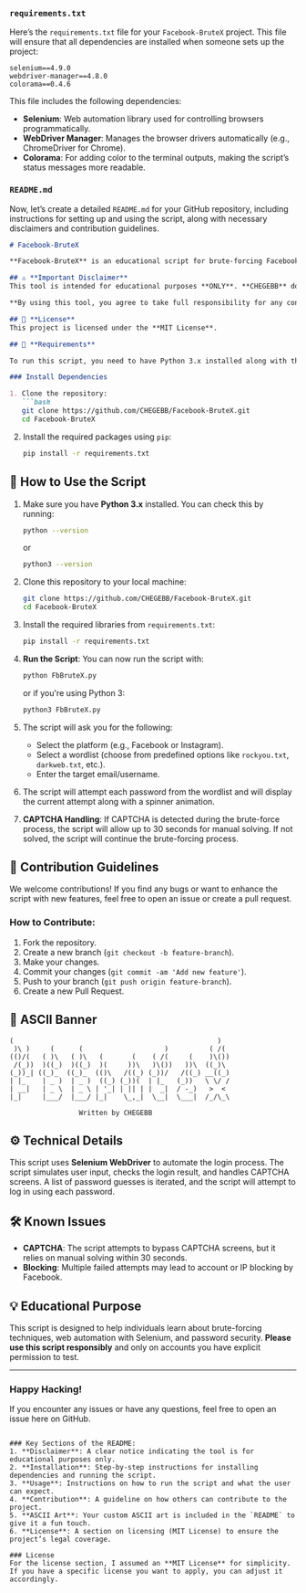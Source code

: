 ### `requirements.txt`

Here’s the `requirements.txt` file for your `Facebook-BruteX` project. This file will ensure that all dependencies are installed when someone sets up the project:

```
selenium==4.9.0
webdriver-manager==4.8.0
colorama==0.4.6
```

This file includes the following dependencies:
- **Selenium**: Web automation library used for controlling browsers programmatically.
- **WebDriver Manager**: Manages the browser drivers automatically (e.g., ChromeDriver for Chrome).
- **Colorama**: For adding color to the terminal outputs, making the script’s status messages more readable.

### `README.md`

Now, let’s create a detailed `README.md` for your GitHub repository, including instructions for setting up and using the script, along with necessary disclaimers and contribution guidelines.

```markdown
# Facebook-BruteX

**Facebook-BruteX** is an educational script for brute-forcing Facebook login using a wordlist of potential passwords. It uses Selenium to automate the login process, and it is designed to help users learn about password security, brute-forcing techniques, and web automation.

## ⚠️ **Important Disclaimer**
This tool is intended for educational purposes **ONLY**. **CHEGEBB** does not take responsibility for any malicious use or unlawful actions. This script should not be used to compromise or access accounts without proper authorization. **Always ensure you have explicit permission before attempting any form of penetration testing**.

**By using this tool, you agree to take full responsibility for any consequences that arise from its usage.**

## 📜 **License**
This project is licensed under the **MIT License**.

## 🔧 **Requirements**

To run this script, you need to have Python 3.x installed along with the following dependencies. You can install them using the `requirements.txt` file:

### Install Dependencies

1. Clone the repository:
   ```bash
   git clone https://github.com/CHEGEBB/Facebook-BruteX.git
   cd Facebook-BruteX
   ```

2. Install the required packages using `pip`:
   ```bash
   pip install -r requirements.txt
   ```

## 📝 **How to Use the Script**

1. Make sure you have **Python 3.x** installed. You can check this by running:
   ```bash
   python --version
   ```
   or
   ```bash
   python3 --version
   ```

2. Clone this repository to your local machine:
   ```bash
   git clone https://github.com/CHEGEBB/Facebook-BruteX.git
   cd Facebook-BruteX
   ```

3. Install the required libraries from `requirements.txt`:
   ```bash
   pip install -r requirements.txt
   ```

4. **Run the Script**:
   You can now run the script with:
   ```bash
   python FbBruteX.py
   ```
   or if you're using Python 3:
   ```bash
   python3 FbBruteX.py
   ```

5. The script will ask you for the following:
   - Select the platform (e.g., Facebook or Instagram).
   - Select a wordlist (choose from predefined options like `rockyou.txt`, `darkweb.txt`, etc.).
   - Enter the target email/username.

6. The script will attempt each password from the wordlist and will display the current attempt along with a spinner animation.

7. **CAPTCHA Handling**: If CAPTCHA is detected during the brute-force process, the script will allow up to 30 seconds for manual solving. If not solved, the script will continue the brute-forcing process.

## 🚀 **Contribution Guidelines**

We welcome contributions! If you find any bugs or want to enhance the script with new features, feel free to open an issue or create a pull request.

### How to Contribute:

1. Fork the repository.
2. Create a new branch (`git checkout -b feature-branch`).
3. Make your changes.
4. Commit your changes (`git commit -am 'Add new feature'`).
5. Push to your branch (`git push origin feature-branch`).
6. Create a new Pull Request.

## 🎨 **ASCII Banner**


```
(                                                  )  
 )\ )     (      (                    )          ( /(  
(()/(   ( )\   ( )\   (       (    ( /(     (    )\()) 
 /(_))  )((_)  )((_)  )(     ))\   )\())   ))\  ((_)\  
(_))_| ((_)_  ((_)_  (()\   /((_) (_))/   /((_) __((_) 
| |_    | _ )  | _ )  ((_) (_))(  | |_   (_))   \ \/ / 
| __|   | _ \  | _ \ | '_| | || | |  _|  / -_)   >  <  
|_|     |___/  |___/ |_|    \_,_|  \__|  \___|  /_/\_\ 
                                                      
                 Written by CHEGEBB
```

## ⚙️ **Technical Details**

This script uses **Selenium WebDriver** to automate the login process. The script simulates user input, checks the login result, and handles CAPTCHA screens. A list of password guesses is iterated, and the script will attempt to log in using each password.

## 🛠 **Known Issues**
- **CAPTCHA**: The script attempts to bypass CAPTCHA screens, but it relies on manual solving within 30 seconds.
- **Blocking**: Multiple failed attempts may lead to account or IP blocking by Facebook.

## 💡 **Educational Purpose**

This script is designed to help individuals learn about brute-forcing techniques, web automation with Selenium, and password security. **Please use this script responsibly** and only on accounts you have explicit permission to test.

---

### **Happy Hacking!**

If you encounter any issues or have any questions, feel free to open an issue here on GitHub.

```

### Key Sections of the README:
1. **Disclaimer**: A clear notice indicating the tool is for educational purposes only.
2. **Installation**: Step-by-step instructions for installing dependencies and running the script.
3. **Usage**: Instructions on how to run the script and what the user can expect.
4. **Contribution**: A guideline on how others can contribute to the project.
5. **ASCII Art**: Your custom ASCII art is included in the `README` to give it a fun touch.
6. **License**: A section on licensing (MIT License) to ensure the project’s legal coverage.

### License
For the license section, I assumed an **MIT License** for simplicity. If you have a specific license you want to apply, you can adjust it accordingly.
